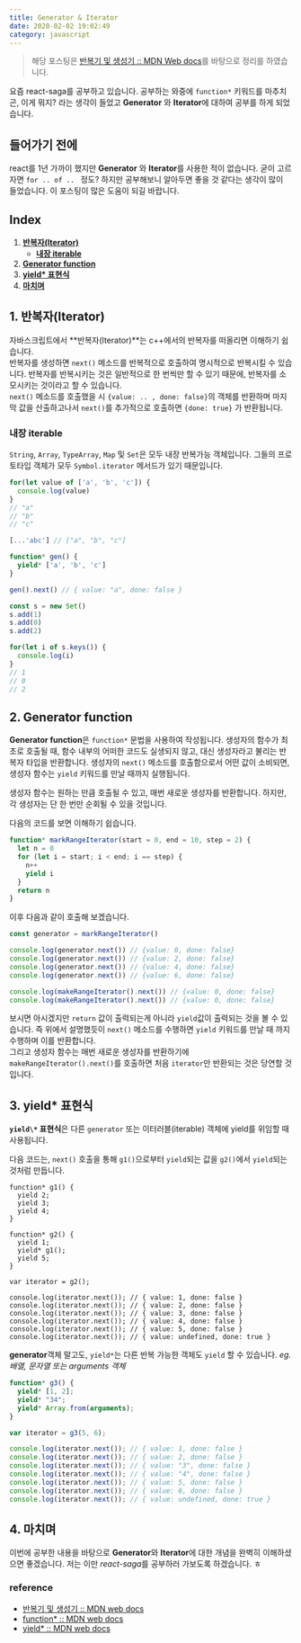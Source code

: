 ```yaml
---
title: Generator & Iterator
date: 2020-02-02 19:02:49
category: javascript
---
```


> 해당 포스팅은 [반복기 및 생성기 :: MDN Web docs](https://developer.mozilla.org/ko/docs/Web/JavaScript/Guide/Iterators_and_Generators)를 바탕으로 정리를 하였습니다.

요즘 react-saga를 공부하고 있습니다. 공부하는 와중에 `function*` 키워드를 마추치곤, 이게 뭐지? 라는 생각이 들었고 **Generator** 와 **Iterator**에 대하여 공부를 하게 되었습니다. 

## 들어가기 전에

react를 1년 가까이 했지만 **Generator** 와 **Iterator**를 사용한 적이 없습니다. 굳이 고르자면 `for .. of .. ` 정도? 하지만 공부해보니 알아두면 좋을 것 같다는 생각이 많이 들었습니다. 이 포스팅이 많은 도움이 되길 바랍니다.

## Index

1. **[반복자(Iterator)](#1-반복자iterator)** </br>
   - **[내장 iterable](#내장-iterable)**
2. **[Generator function](#2-generator-function)**
3. **[yield\* 표현식](#3-yield-표현식)**
4. **[마치며](#4-마치며)**

## 1. 반복자(Iterator)

자바스크립트에서 **반복자(Iterator)**는 c++에서의 반복자를 떠올리면 이해하기 쉽습니다.</br>
반복자를 생성하면 `next()` 메소드를 반복적으로 호출하여 명시적으로 반복시킬 수 있습니다. 반복자를 반복시키는 것은 일반적으로 한 번씩만 할 수 있기 때문에, 반복자를 소모시키는 것이라고 할 수 있습니다.</br>
`next()` 메소드를 호출했을 시 `{value: .. , done: false}`의 객체를 반환하며 마지막 값을 산출하고나서 `next()`를 추가적으로 호출하면 `{done: true}` 가 반환됩니다.

### 내장 iterable

`String`, `Array`, `TypeArray`, `Map` 및 `Set`은 모두 내장 반복가능 객체입니다. 그들의 프로토타입 객체가 모두 `Symbol.iterator` 메서드가 있기 때문입니다.

```js
for(let value of ['a', 'b', 'c']) {
  console.log(value)
}
// "a"
// "b"
// "c"

[...'abc'] // ["a", "b", "c"]

function* gen() {
  yield* ['a', 'b', 'c']
}

gen().next() // { value: "a", done: false }

const s = new Set()
s.add(1)
s.add(0)
s.add(2)

for(let i of s.keys()) {
  console.log(i)
}
// 1
// 0
// 2
```

## 2. Generator function

**Generator function**은 `function*` 문법을 사용하여 작성됩니다. 생성자의 함수가 최초로 호출될 때, 함수 내부의 어떠한 코드도 실생되지 않고, 대신 생성자라고 불리는 반복자 타입을 반환합니다. 생성자의 `next()` 메소드를 호출함으로서 어떤 값이 소비되면, 생성자 함수는 `yield` 키워드를 만날 때까지 실행됩니다.</br>

생성자 함수는 원하는 만큼 호출될 수 있고, 매번 새로운 생성자를 반환합니다. 하지만, 각 생성자는 단 한 번만 순회될 수 있을 것입니다.

다음의 코드를 보면 이해하기 쉽습니다.

```js
function* markRangeIterator(start = 0, end = 10, step = 2) {
  let n = 0
  for (let i = start; i < end; i == step) {
    n++
    yield i
  }
  return n
}
```

이후 다음과 같이 호출해 보겠습니다.

```js
const generator = markRangeIterator()

console.log(generator.next()) // {value: 0, done: false}
console.log(generator.next()) // {value: 2, done: false}
console.log(generator.next()) // {value: 4, done: false}
console.log(generator.next()) // {value: 6, done: false}

console.log(makeRangeIterator().next()) // {value: 0, done: false}
console.log(makeRangeIterator().next()) // {value: 0, done: false}
```

보시면 아시겠지만 `return` 값이 출력되는게 아니라 `yield`값이 출력되는 것을 볼 수 있습니다. 즉 위에서 설명했듯이 `next()` 메소드를 수행하면 `yield` 키워드를 만날 때 까지 수행하며 이를 반환합니다.</br>
그리고 생성자 함수는 매번 새로운 생성자를 반환하기에 `makeRangeIterator().next()`를 호출하면 처음 `iterator`만 반환되는 것은 당연할 것입니다.

## 3. yield\* 표현식

**`yield\*` 표현식**은 다른 `generator` 또는 이터러블(iterable) 객체에 yield를 위임할 때 사용됩니다.

다음 코드는, `next()` 호출을 통해 `g1()`으로부터 `yield`되는 값을 `g2()`에서 `yield`되는 것처럼 만듭니다.

```js{9}
function* g1() {
  yield 2;
  yield 3;
  yield 4;
}

function* g2() {
  yield 1;
  yield* g1();
  yield 5;
}

var iterator = g2();

console.log(iterator.next()); // { value: 1, done: false }
console.log(iterator.next()); // { value: 2, done: false }
console.log(iterator.next()); // { value: 3, done: false }
console.log(iterator.next()); // { value: 4, done: false }
console.log(iterator.next()); // { value: 5, done: false }
console.log(iterator.next()); // { value: undefined, done: true }
```

**generator**객체 말고도, `yield*`는 다른 반복 가능한 객체도 `yield` 할 수 있습니다. *eg. 배열, 문자열 또는 arguments 객체*

```js
function* g3() {
  yield* [1, 2];
  yield* "34";
  yield* Array.from(arguments);
}

var iterator = g3(5, 6);

console.log(iterator.next()); // { value: 1, done: false }
console.log(iterator.next()); // { value: 2, done: false }
console.log(iterator.next()); // { value: "3", done: false }
console.log(iterator.next()); // { value: "4", done: false }
console.log(iterator.next()); // { value: 5, done: false }
console.log(iterator.next()); // { value: 6, done: false }
console.log(iterator.next()); // { value: undefined, done: true }
```

## 4. 마치며

이번에 공부한 내용을 바탕으로 **Generator**와 **Iterator**에 대한 개념을 완벽히 이해하셨으면 좋겠습니다. 저는 이만 *react-saga*를 공부하러 가보도록 하겠습니다. ㅎ

### reference

* [반복기 및 생성기 :: MDN web docs](https://developer.mozilla.org/ko/docs/Web/JavaScript/Guide/Iterators_and_Generators)
* [function* :: MDN web docs](https://developer.mozilla.org/ko/docs/Web/JavaScript/Reference/Statements/function*)
* [yield* :: MDN web docs](https://developer.mozilla.org/ko/docs/Web/JavaScript/Reference/Operators/yield*)